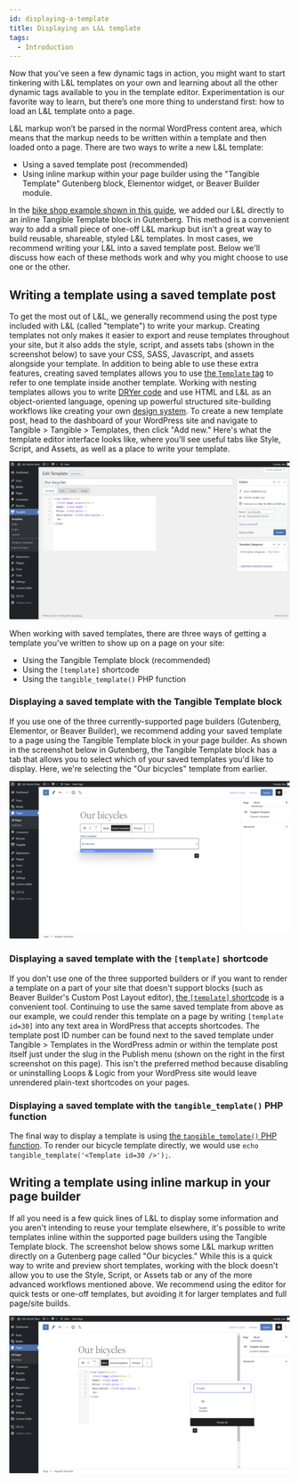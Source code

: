 ```yaml
---
id: displaying-a-template
title: Displaying an L&L template
tags:
  - Introduction
---
```


Now that you’ve seen a few dynamic tags in action, you might want to start tinkering with L&L templates on your own and learning about all the other dynamic tags available to you in the template editor. Experimentation is our favorite way to learn, but there’s one more thing to understand first: how to load an L&L template onto a page.

L&L markup won’t be parsed in the normal WordPress content area, which means that the markup needs to be written within a template and then loaded onto a page. There are two ways to write a new L&L template:

- Using a saved template post (recommended)
- Using inline markup within your page builder using the "Tangible Template" Gutenberg block, Elementor widget, or Beaver Builder module.

In the [bike shop example shown in this guide](/docs/getting-started/loops-and-logic/creating-a-simple-template), we added our L&L directly to an inline Tangible Template block in Gutenberg. This method is a convenient way to add a small piece of one-off L&L markup but isn’t a great way to build reusable, shareable, styled L&L templates. In most cases, we recommend writing your L&L into a saved template post. Below we'll discuss how each of these methods work and why you might choose to use one or the other.

## Writing a template using a saved template post

To get the most out of L&L, we generally recommend using the post type included with L&L (called "template") to write your markup. Creating templates not only makes it easier to export and reuse templates throughout your site, but it also adds the style, script, and assets tabs (shown in the screenshot below) to save your CSS, SASS, Javascript, and assets alongside your template. In addition to being able to use these extra features, creating saved templates allows you to use [the `Template` tag](/docs/dynamic-tags/template) to refer to one template inside another template. Working with nesting templates allows you to write [DRYer code](https://en.wikipedia.org/wiki/Don%27t_repeat_yourself) and use HTML and L&L as an object-oriented language, opening up powerful structured site-building workflows like creating your own [design system](https://bradfrost.com/blog/post/atomic-web-design/). To create a new template post, head to the dashboard of your WordPress site and navigate to Tangible > Tangible > Templates, then click "Add new." Here's what the template editor interface looks like, where you'll see useful tabs like Style, Script, and Assets, as well as a place to write your template.

![](./Y6JvzrWDjw2pD3AE3j7e2XKhc.png)  

When working with saved templates, there are three ways of getting a template you've written to show up on a page on your site:

- Using the Tangible Template block (recommended)
- Using the `[template]` shortcode
- Using the `tangible_template()` PHP function

### Displaying a saved template with the Tangible Template block

If you use one of the three currently-supported page builders (Gutenberg, Elementor, or Beaver Builder), we recommend adding your saved template to a page using the Tangible Template block in your page builder. As shown in the screenshot below in Gutenberg, the Tangible Template block has a tab that allows you to select which of your saved templates you'd like to display. Here, we're selecting the "Our bicycles" template from earlier.

![](./8PgTIUQaD2Ly6HCDTterq70CB.png)  

### Displaying a saved template with the `[template]` shortcode

If you don't use one of the three supported builders or if you want to render a template on a part of your site that doesn't support blocks (such as Beaver Builder's Custom Post Layout editor), [the `[template]` shortcode](/docs/dynamic-tags/template#shortcode) is a convenient tool. Continuing to use the same saved template from above as our example, we could render this template on a page by writing `[template id=30]` into any text area in WordPress that accepts shortcodes. The template post ID number can be found next to the saved template under Tangible > Templates in the WordPress admin or within the template post itself just under the slug in the Publish menu (shown on the right in the first screenshot on this page). This isn't the preferred method because disabling or uninstalling Loops & Logic from your WordPress site would leave unrendered plain-text shortcodes on your pages.  

### Displaying a saved template with the `tangible_template()` PHP function

The final way to display a template is using [the `tangible_template()` PHP function](/docs/dynamic-tags/template#from-php). To render our bicycle template directly, we would use `echo tangible_template('<Template id=30 />');`.

## Writing a template using inline markup in your page builder

If all you need is a few quick lines of L&L to display some information and you aren't intending to reuse your template elsewhere, it's possible to write templates inline within the supported page builders using the Tangible Template block. The screenshot below shows some L&L markup written directly on a Gutenberg page called "Our bicycles." While this is a quick way to write and preview short templates, working with the block doesn't allow you to use the Style, Script, or Assets tab or any of the more advanced workflows mentioned above. We recommend using the editor for quick tests or one-off templates, but avoiding it for larger templates and full page/site builds.

![](./YUr3CzuZ5sNwxAjB5C1idDYal.png)
